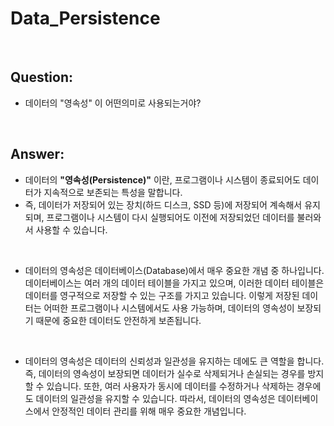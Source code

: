 # Data_Persistence

<br>

## Question:

- 데이터의 "영속성" 이 어떤의미로 사용되는거야?

<br>


## Answer:

- 데이터의 **"영속성(Persistence)"** 이란, 프로그램이나 시스템이 종료되어도 데이터가 지속적으로 보존되는 특성을 말합니다. 
- 즉, 데이터가 저장되어 있는 장치(하드 디스크, SSD 등)에 저장되어 계속해서 유지되며, 프로그램이나 시스템이 다시 실행되어도 이전에 저장되었던 데이터를 불러와서 사용할 수 있습니다.

<br>

- 데이터의 영속성은 데이터베이스(Database)에서 매우 중요한 개념 중 하나입니다. 데이터베이스는 여러 개의 데이터 테이블을 가지고 있으며, 이러한 데이터 테이블은 데이터를 영구적으로 저장할 수 있는 구조를 가지고 있습니다. 이렇게 저장된 데이터는 어떠한 프로그램이나 시스템에서도 사용 가능하며, 데이터의 영속성이 보장되기 때문에 중요한 데이터도 안전하게 보존됩니다.

<br>

- 데이터의 영속성은 데이터의 신뢰성과 일관성을 유지하는 데에도 큰 역할을 합니다. 즉, 데이터의 영속성이 보장되면 데이터가 실수로 삭제되거나 손실되는 경우를 방지할 수 있습니다. 또한, 여러 사용자가 동시에 데이터를 수정하거나 삭제하는 경우에도 데이터의 일관성을 유지할 수 있습니다. 따라서, 데이터의 영속성은 데이터베이스에서 안정적인 데이터 관리를 위해 매우 중요한 개념입니다.